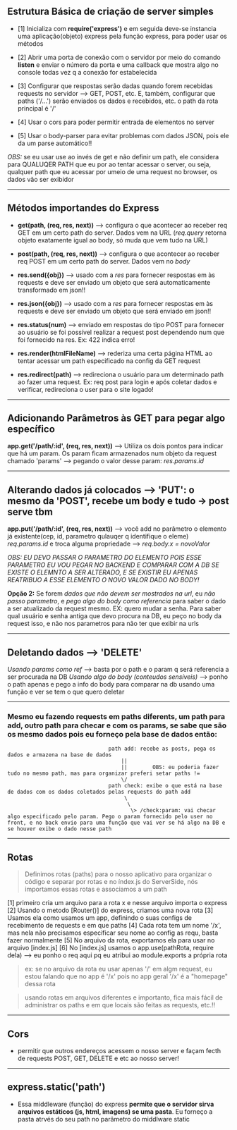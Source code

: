 ## Estrutura Básica de criação de server simples

- [1] Inicializa com **require('express')** e em seguida deve-se instancia uma aplicação(objeto) express pela função express, para poder usar os métodos

- [2] Abrir uma porta de conexão com o servidor por meio do comando **listen** e enviar o número da porta e uma callback que mostra algo no console todas vez q a conexão for estabelecida

- [3] Configurar que respostas serão dadas quando forem recebidas requests no servidor --> GET, POST, etc. E, também, configurar que paths ('/...') serão enviados os dados e recebidos, etc. o path da rota principal é '/'

- [4] Usar o cors para poder permitir entrada de elementos no server

- [5] Usar o body-parser para evitar problemas com dados JSON, pois ele da um parse automático!!

*OBS:* se eu usar use ao invés de get e não definir um path, ele considera para QUALUQER PATH que eu por ao tentar acessar o server, ou seja, qualquer path que eu acessar por umeio de uma request no browser, os dados vão ser exibidor
<hr>

## Métodos importandes do Express

- **get(path, (req, res, next))** --> configura o que acontecer ao receber req GET em um certo path do server. Dados vem na URL (*req.query* retorna objeto exatamente igual ao body, só muda que vem tudo na URL)

- **post(path, (req, res, next))** --> configura o que acontecer ao receber req POST em um certo path do server. Dados vem no *body*

- **res.send({obj})** --> usado com a *res* para fornecer respostas em às requests e deve ser enviado um objeto que será automaticamente transformado em json!!

- **res.json({obj})** --> usado com a *res* para fornecer respostas em às requests e deve ser enviado um objeto que será enviado em json!!

- **res.status(num)** --> enviado em respostas do tipo POST para fornecer ao usuário se foi possível realizar a request post dependendo num que foi fornecido na res. Ex: 422 indica erro!

- **res.render(htmlFileName)** --> rederiza uma certa página HTML ao tentar acessar um path especificado na config da GET request

- **res.redirect(path)** --> redireciona o usuário para um determinado path ao fazer uma request. Ex: req post para login e após coletar dados e verificar, redireciona o user para o site logado!

<hr>

## Adicionando Parâmetros às GET para pegar algo específico

**app.get('/path/:id', (req, res, next))** --> Utiliza os dois pontos para indicar que há um param. Os param ficam armazenados num objeto da request chamado 'params' --> pegando o valor desse param: *res.params.id*
<hr>


## Alterando dados já colocados --> 'PUT': o mesmo da 'POST', recebe um body e tudo -> post serve tbm

**app.put('/path/:id', (req, res, next))** --> você add no parâmetro o elemento já existente(cep, id, parametro qulauqer q identifique o eleme) *req.params.id* e troca alguma propriedade --> *req.body.x = novoValor*

*OBS: EU DEVO PASSAR O PARAMETRO DO ELEMENTO POIS ESSE PARAMETRO EU VOU PEGAR NO BACKEND E COMPARAR COM A DB SE EXISTE O ELEMNTO A SER ALTERADO, E SE EXISTIR EU APENAS REATRIBUO A ESSE ELEMENTO O NOVO VALOR DADO NO BODY!*

**Opção 2:** Se forem *dados que não devem ser mostrados na url*, eu *não passo parametro*, e *pego algo do body como referencia* para saber o dado a ser atualizado da request mesmo. EX: quero mudar a senha. Para saber qual usuário e senha antiga que devo procura na DB, eu peço no body da request isso, e não nos parametros para não ter que exibir na urls
<hr>


## Deletando dados --> 'DELETE'

*Usando params como ref* --> basta por o path e o param q será referencia a ser procurada na DB
*Usando algo do body (conteudos sensíveis)* --> ponho o path apenas e pego a info do body para comparar na db usando uma função e ver se tem o que quero deletar
<hr>

### Mesmo eu fazendo requests em paths diferents, um path para add, outro path para checar e com os params, se sabe que são os mesmo dados pois eu forneço pela base de dados então:

                                    path add: recebe as posts, pega os dados e armazena na base de dados
                                        ||
                                        ||        OBS: eu poderia fazer tudo no mesmo path, mas para organizar preferi setar paths !=
                                        \/
                                    path check: exibe o que está na base de dados com os dados coletados pelas requests do path add
                                         \
                                          \
                                           \> /check:param: vai checar algo especificado pelo param. Pego o param fornecido pelo user no front, e no back envio para uma função que vai ver se há algo na DB e se houver exibe o dado nesse path

<hr>

## Rotas

> Definimos rotas (paths) para o nosso aplicativo para organizar o código e separar por rotas e no índex.js do ServerSide, nós importamos essas rotas e associamos a um path

[1] primeiro cria um arquivo para a rota x e nesse arquivo importa o express
[2] Usando o metodo [Router()] do express, criamos uma nova rota
[3] Usamos ela como usamos um app, definindo o suas configs de recebimento de requests e em que paths
[4] Cada rota tem um nome '/x', mas nela não precisamos especificar seu nome ao config as requ, basta fazer normalmente
[5] No arquivo da rota, exportamos ela para usar no arquivo [index.js]
[6] No [index.js] usamos o app.use(pathRota, require dela) --> eu ponho o req aqui pq eu atribui ao module.exports a própria rota

> ex: se no arquivo da rota eu usar apenas '/' em algm request, eu estou falando que no app é '/x' pois no app geral '/x' é a "homepage" dessa rota

> usando rotas em arquivos diferentes e importanto, fica mais fácil de administrar os paths e em que locais são feitas as requests, etc.!!
<hr>

## Cors

- permitir que outros endereços acessem o nosso server e façam fecth de requests POST, GET, DELETE e etc ao nosso server!
<hr>

## express.static('path')

- Essa middleware (função) do express **permite que o servidor sirva arquivos estáticos (js, html, imagens) se uma pasta**. Eu forneço a pasta atrvés do seu path no parâmetro do middlware static